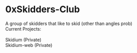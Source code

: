 # 0xSkidders-Club
A group of skidders that like to skid (other than angles prob)
<br>
Current Projects:
<br><br>
Skidium (Private) <br>
Skidium-web (Private) 
